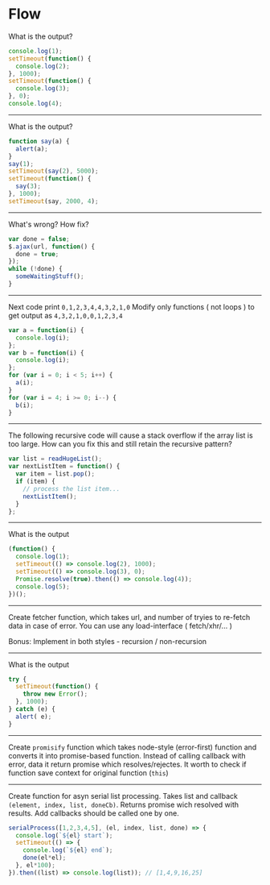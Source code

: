 # Flow

What is the output?
```javascript
console.log(1);
setTimeout(function() {
  console.log(2);
}, 1000);
setTimeout(function() {
  console.log(3);
}, 0);
console.log(4);
```
---
What is the output?
```javascript
function say(a) {
  alert(a);
}
say(1);
setTimeout(say(2), 5000);
setTimeout(function() {
  say(3);
}, 1000);
setTimeout(say, 2000, 4);
```
---
What's wrong? How fix?
```javascript
var done = false;
$.ajax(url, function() {
  done = true;
});
while (!done) {
  someWaitingStuff();
}
```
---
Next code print `0,1,2,3,4,4,3,2,1,0`
Modify only functions ( not loops ) to get output as `4,3,2,1,0,0,1,2,3,4`
```javascript
var a = function(i) {
  console.log(i);
};
var b = function(i) {
  console.log(i);
};
for (var i = 0; i < 5; i++) {
  a(i);
}
for (var i = 4; i >= 0; i--) {
  b(i);
}
```
---
The following recursive code will cause a stack overflow if the array list is too large.
How can you fix this and still retain the recursive pattern?
```javascript
var list = readHugeList();
var nextListItem = function() {
  var item = list.pop();
  if (item) {
    // process the list item...
    nextListItem();
  }
};
```
---
What is the output
```javascript
(function() {
  console.log(1);
  setTimeout(() => console.log(2), 1000);
  setTimeout(() => console.log(3), 0);
  Promise.resolve(true).then(() => console.log(4));
  console.log(5);
})();
```
---
Create fetcher function, which takes url, and number of tryies to re-fetch data in case of error.
You can use any load-interface ( fetch/xhr/... )

Bonus: Implement in both styles - recursion /  non-recursion

---
What is the output
```javascript
try {
  setTimeout(function() {
    throw new Error();
  }, 1000);
} catch (e) {
  alert( e);
}
```

---
Create `promisify` function which takes node-style (error-first) function and converts it into promise-based function. 
Instead of calling callback with error, data it return promise which resolves/rejectes. It worth to check if function save context for original function (`this`)

---
Create function for asyn serial list processing. Takes list and callback `(element, index, list, doneCb)`. Returns promise wich resolved with results. Add callbacks should be called one by one.
```javascript
serialProcess([1,2,3,4,5], (el, index, list, done) => {
  console.log(`${el} start`);
  setTimeout(() => {
    console.log(`${el} end`);
    done(el*el);
  }, el*100);
}).then((list) => console.log(list)); // [1,4,9,16,25]
```
